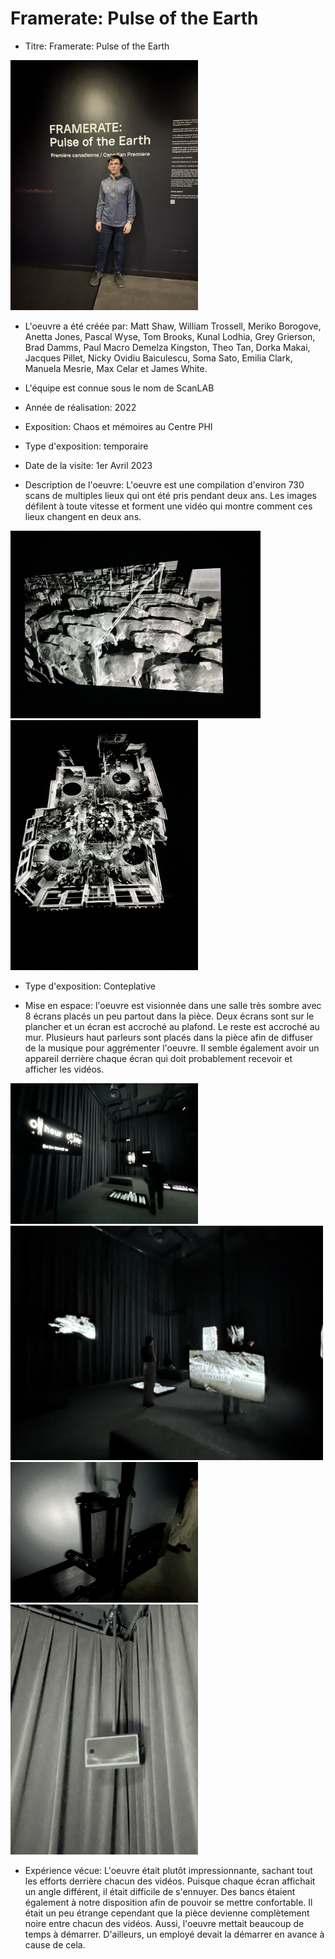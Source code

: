 # Framerate: Pulse of the Earth

- Titre: Framerate: Pulse of the Earth

<img src="Medias/Banniere.jpg" style="width: 300px;"></img>

- L'oeuvre a été créée par: Matt Shaw, William Trossell, Meriko Borogove, Anetta Jones, Pascal Wyse, Tom Brooks, Kunal Lodhia, Grey Grierson, Brad Damms, Paul Macro Demelza Kingston, Theo Tan, Dorka Makai, Jacques Pillet, Nicky Ovidiu Baiculescu, Soma Sato, Emilia Clark, Manuela Mesrie, Max Celar et James White.

- L'équipe est connue sous le nom de ScanLAB

- Année de réalisation: 2022

- Exposition: Chaos et mémoires au Centre PHI

- Type d'exposition: temporaire

- Date de la visite: 1er Avril 2023

- Description de l'oeuvre: L'oeuvre est une compilation d'environ 730 scans de multiples lieux qui ont été pris pendant deux ans. Les images défilent à toute vitesse et forment une vidéo qui montre comment ces lieux changent en deux ans.

<img src="Medias/Photo1.jpg" style="width: 400px;"></img> <img src="Medias/Photo2.jpg" style="width: 300px;"></img> 

- Type d'exposition: Conteplative

- Mise en espace: l'oeuvre est visionnée dans une salle très sombre avec 8 écrans placés un peu partout dans la pièce. Deux écrans sont sur le plancher et un écran est accroché au plafond. Le reste est accroché au mur. Plusieurs haut parleurs sont placés dans la pièce afin de diffuser de la musique pour aggrémenter l'oeuvre. Il semble également avoir un appareil derrière chaque écran qui doit probablement recevoir et afficher les vidéos.

<img src="Medias/Espace1.jpg" style="width: 300px;"></img> <img src="Medias/Espace2.jpg" style="width: 500px;"></img> <img src="Medias/Controleur.jpg" style="width: 300px;"></img> <img src="Medias/Speaker.jpg" style="width: 300px;"></img> 

- Expérience vécue: L'oeuvre était plutôt impressionnante, sachant tout les efforts derrière chacun des vidéos. Puisque chaque écran affichait un angle différent, il était difficile de s'ennuyer. Des bancs étaient également à notre disposition afin de pouvoir se mettre confortable. Il était un peu étrange cependant que la pièce devienne complètement noire entre chacun des vidéos. Aussi, l'oeuvre mettait beaucoup de temps à démarrer. D'ailleurs, un employé devait la démarrer en avance à cause de cela.


